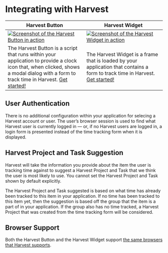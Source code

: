 # Integrating with Harvest

<table>
  <thead>
    <tr>
      <th>Harvest Button</th>
      <th>Harvest Widget</th>
    </tr>
  </thead>
  <tbody>
    <tr>
      <td width="50%">
        <a href="button.md"><img src="http://cl.ly/image/0q0W1H003p1n/Image%202015-06-15%20at%204.00.36%20PM.png" alt="Screenshot of the Harvest Button in action"></a>
      </td>
      <td width="50%">
        <a href="widget.md"><img src="http://cl.ly/image/2p0r2c251I2w/Image%202015-06-16%20at%2011.31.29%20AM.png" alt="Screenshot of the Harvest Widget in action"></a>
      </td>
    </tr>
    <tr>
      <td>The Harvest Button is a script that runs within your application to provide a clock icon that, when clicked, shows a modal dialog with a form to track time in Harvest. <a href="button.md">Get started!</a></td>
      <td>The Harvest Widget is a frame that is loaded by your application that contains a form to track time in Harvest. <a href="widget.md">Get started!</a></td>
    </tr>
  </tbody>
</table>

## User Authentication

There is no additional configuration within your application for selecing a Harvest account or user. The user’s browser session is used to find what Harvest user is currently logged in — or, if no Harvest users are logged in, a login form is presented instead of the time tracking form when it is displayed.

## Harvest Project and Task Suggestion

Harvest will take the information you provide about the item the user is tracking time against to suggest a Harvest Project and Task that we think the user is most likely to use. You cannot set the Harvest Project and Task shown by default explicitly.

The Harvest Project and Task suggested is based on what time has already been tracked to this item in your application. If no time has been tracked to this item yet, then the suggestion is based off the group that the item is a part of in your application. If the group also has no time tracked, a Harvest Project that was created from the time tracking form will be considered.

## Browser Support

Both the Harvest Button and the Harvest Widget support [the same browsers that Harvest supports](http://help.getharvest.com/harvest/faqs/overview/supported-browsers/).
